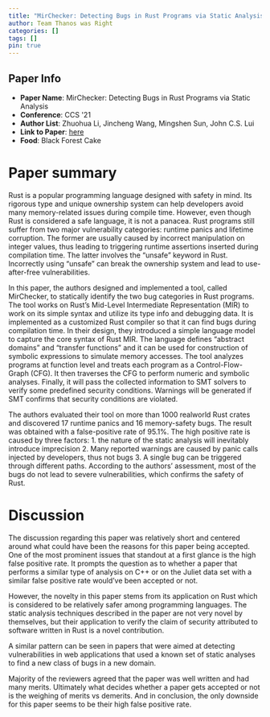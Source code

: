 ```yaml
---
title: "MirChecker: Detecting Bugs in Rust Programs via Static Analysis"
author: Team Thanos was Right
categories: []
tags: []
pin: true
---
```


## Paper Info
- **Paper Name**: MirChecker: Detecting Bugs in Rust Programs via Static Analysis
- **Conference**: CCS '21
- **Author List**: Zhuohua Li, Jincheng Wang, Mingshen Sun, John C.S. Lui
- **Link to Paper**: [here](https://dl.acm.org/doi/abs/10.1145/3460120.3484541)
- **Food**: Black Forest Cake


# Paper summary
Rust is a popular programming language designed with safety in mind. Its rigorous type and unique ownership system can help developers avoid many memory-related issues during compile time. However, even though Rust is considered a safe language, it is not a panacea. Rust programs still suffer from two major vulnerability categories: runtime panics and lifetime corruption. The former are usually caused by incorrect manipulation on integer values, thus leading to triggering runtime assertions inserted during compilation time. The latter involves the “unsafe” keyword in Rust. Incorrectly using “unsafe” can break the ownership system and lead to use-after-free vulnerabilities.

In this paper, the authors designed and implemented a tool, called MirChecker, to statically identify the two bug categories in Rust programs. The tool works on Rust’s Mid-Level Intermediate Representation (MIR) to work on its simple syntax and utilize its type info and debugging data. It is implemented as a customized Rust compiler so that it can find bugs during compilation time. In their design, they introduced a simple language model to capture the core syntax of Rust MIR. The language defines “abstract domains” and “transfer functions” and it can be used for construction of symbolic expressions to simulate memory accesses. The tool analyzes programs at function level and treats each program as a Control-Flow-Graph (CFG). It then traverses the CFG to perform numeric and symbolic analyses. Finally, it will pass the collected information to SMT solvers to verify some predefined security conditions. Warnings will be generated if SMT confirms that security conditions are violated.

The authors evaluated their tool on more than 1000 realworld Rust crates and discovered 17 runtime panics and 16 memory-safety bugs. The result was obtained with a false-positive rate of 95.1%. The high positive rate is caused by three factors: 1. the nature of the static analysis will inevitably introduce imprecision 2. Many reported warnings are caused by panic calls injected by developers, thus not bugs 3. A single bug can be triggered through different paths.  According to the authors’ assessment, most of the bugs do not lead to severe vulnerabilities, which confirms the safety of Rust. 

# Discussion
The discussion regarding this paper was relatively short and centered around what could have been the reasons for this paper being accepted. One of the most prominent issues that standout at a first glance is the high false positive rate. It prompts the question as to whether a paper that performs a similar type of analysis on C++ or on the Juliet data set with a similar false positive rate would’ve been accepted or not.

However, the novelty in this paper stems from its application on Rust which is considered to be relatively safer among programming languages. The static analysis techniques described in the paper are not very novel by themselves, but their application to verify the claim of security attributed to software written in Rust is a novel contribution.

A similar pattern can be seen in papers that were aimed at detecting vulnerabilities in web applications that used a known set of static analyses to find a new class of bugs in a new domain.

Majority of the reviewers agreed that the paper was well written and had many merits. Ultimately what decides whether a paper gets accepted or not is the weighing of merits vs demerits. And in conclusion, the only downside for this paper seems to be their high false positive rate.
